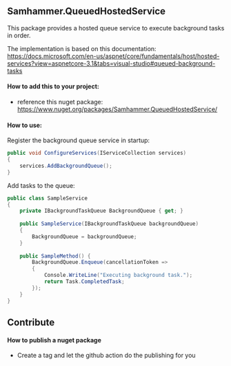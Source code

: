 ## Samhammer.QueuedHostedService

This package provides a hosted queue service to execute background tasks in order.

The implementation is based on this documentation:
https://docs.microsoft.com/en-us/aspnet/core/fundamentals/host/hosted-services?view=aspnetcore-3.1&tabs=visual-studio#queued-background-tasks

#### How to add this to your project:
- reference this nuget package: https://www.nuget.org/packages/Samhammer.QueuedHostedService/

#### How to use:

Register the background queue service in startup:
```csharp
public void ConfigureServices(IServiceCollection services)
{
    services.AddBackgroundQueue();
}
```

Add tasks to the queue:
```csharp
public class SampleService
{
    private IBackgroundTaskQueue BackgroundQueue { get; }
	
    public SampleService(IBackgroundTaskQueue backgroundQueue)
    {
        BackgroundQueue = backgroundQueue;
    }
	
    public SampleMethod() {
        BackgroundQueue.Enqueue(cancellationToken =>
        {
            Console.WriteLine("Executing background task.");
            return Task.CompletedTask;
        });
    }
}
```

## Contribute

#### How to publish a nuget package
- Create a tag and let the github action do the publishing for you
